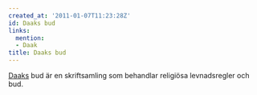 ```yaml
---
created_at: '2011-01-07T11:23:28Z'
id: Daaks bud
links:
  mention:
  - Daak
title: Daaks bud
---
```


[Daaks] bud är en skriftsamling som behandlar religiösa levnadsregler och bud.

  [Daaks]: Daak